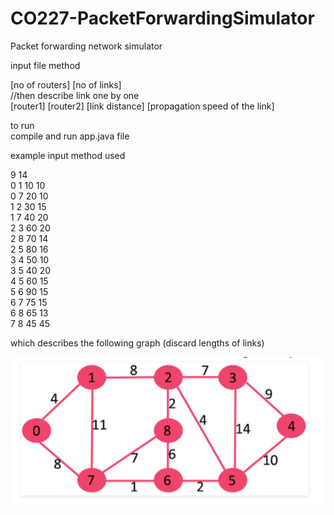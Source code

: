 # CO227-PacketForwardingSimulator
Packet forwarding network simulator

input file method

[no of routers] [no of links]  
//then describe link one by one  
[router1] [router2] [link distance] [propagation speed of the link]  

to run  
compile and run app.java file

example input method used 

9 14  
0 1 10 10  
0 7 20 10  
1 2 30 15  
1 7 40 20  
2 3 60 20  
2 8 70 14  
2 5 80 16  
3 4 50 10  
3 5 40 20  
4 5 60 15  
5 6 90 15  
6 7 75 15  
6 8 65 13  
7 8 45 45  

which describes the following graph (discard lengths of links)

![Alt text](/simulators/src/main/java/com/co227/project/packetForwadingSimulator/simulators/graph.PNG?raw=true "exampleGraph")
